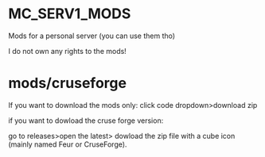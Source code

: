 # MC_SERV1_MODS
Mods for a personal server (you can use them tho)

I do not own any rights to the mods!

# mods/cruseforge

If you want to download the mods only: click code dropdown>download zip

if you want to dowload the cruse forge version:

go to releases>open the latest> dowload the zip file with a cube icon (mainly named Feur or CruseForge).
